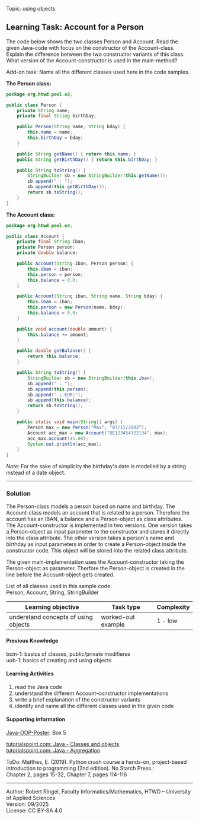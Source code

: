 Topic: using objects

## Learning Task: Account for a Person 

The code below shows the two classes Person and Account. Read the given Java-code with focus on the constructor of the Account-class. Explain the difference between the two constructor variants of this class. What version of the Account-constructor is used in the main-method?

Add-on task: Name all the different classes used here in the code samples.

**The Person class:**
``` java
package org.htwd.pool.o3;

public class Person {
    private String name;
    private final String birthDay;

    public Person(String name, String bday) {
        this.name = name;
        this.birthDay = bday;
    }

    public String getName() { return this.name; }
    public String getBirthDay() { return this.birthDay; }

    public String toString() {
        StringBuilder sb = new StringBuilder(this.getName());
        sb.append(" : ");
        sb.append(this.getBirthDay());
        return sb.toString();
    }
}
```

**The Account class:**
``` java
package org.htwd.pool.o3;

public class Account {
    private final String iban;
    private Person person;
    private double balance;

    public Account(String iban, Person person) {
        this.iban = iban;
        this.person = person;
        this.balance = 0.0;
    }

    public Account(String iban, String name, String bday) {
        this.iban = iban;
        this.person = new Person(name, bday);
        this.balance = 0.0;
    }

    public void account(double amount) {
        this.balance += amount;
    }

    public double getBalance() {
        return this.balance;
    }

    public String toString() {
        StringBuilder sb = new StringBuilder(this.iban);
        sb.append(" : ");
        sb.append(this.person);
        sb.append(" : EUR:");
        sb.append(this.balance);
        return sb.toString();
    }

    public static void main(String[] args) {
        Person max = new Person("Max", "07/11/2002");
        Account acc_max = new Account("DE123454322134", max);
        acc_max.account(45.00);
        System.out.println(acc_max);
    }
}
```
*Note:* For the sake of simplicity the birthday's date is modelled by a string instead of a date object.

---------------------------------------

### Solution
 
The Person-class models a person based on name and birthday. The Account-class models an account that is related to a person. Therefore the account has an IBAN, a balance and a Person-object as class attributes. The Account-constructor is implemented in two versions. One version takes a Person-object as input parameter to the constructor and stores it directly into the class attribute. The other version takes a person's name and birthday as input parameters in order to create a Person-object inside the constructor code. This object will be stored into the related class attribute.  

The given main-implementation uses the Account-constructor taking the Person-object as parameter. Therfore the Person-object is created in the line before the Account-object gets created.

List of all classes used in this sample code:  
Person, Account, String, StringBuilder


| **Learning objective**                           | **Task type**   | **Complexity** |
| ------------------------------------------------ | --------------- | -------------- |
| understand concepts of using objects             | worked-out example | 1 - low     |  

#### Previous Knowledge

bcm-1: basics of classes, public/private modifieres  
uob-1: basics of creating and using objects  

#### Learning Activities

1) read the Java code
2) understand the different Account-constructor implementations
3) write a brief explanation of the constructor variants
4) identify and name all the different classes used in the given code

#### Supporting information

[Java-OOP-Poster](../JavaPosterOOP_engl.pdf): Box 5

[tutorialspoint.com: Java - Classes and objects](https://www.tutorialspoint.com/java/java_object_classes.htm)  
[tutorialspoint.com: Java - Aggregation](https://www.tutorialspoint.com/java/java_aggregation.htm)  

ToDo: Matthes, E. (2019). Python crash course a hands-on, project-based introduction to programming (2nd edition). No Starch Press.:  
Chapter 2, pages 15-32, Chapter 7, pages 114-116  


---------------------------------------
Author: Robert Ringel, Faculty Informatics/Mathematics, HTWD – University of Applied Sciences  
Version: 09/2025            
License: CC BY-SA 4.0